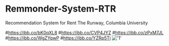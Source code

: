 # Remmonder-System-RTR
Recommendation System for Rent The Runway, Columbia University

#https://ibb.co/bK0qXL8
#https://ibb.co/CVP4JYZ
#https://ibb.co/zPxM7JL
#https://ibb.co/WgZYqwP
#https://ibb.co/YZRp5Tj
!['1']('https://ibb.co/4SH2nc1')

